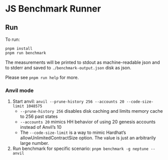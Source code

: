 # JS Benchmark Runner

## Run

To run:

```shell
pnpm install
pnpm run benchmark
```

The measurements will be printed to stdout as machine-readable json and to stderr and saved to `./benchmark-output.json` disk as json.

Please see `pnpm run help` for more.

### Anvil mode

1. Start anvil: `anvil --prune-history 256 --accounts 20 --code-size-limit 1048575`
   - `--prune-history 256` disables disk caching and limits memory cache to 256 past states
   - `--accounts 20` mimics HH behavior of using 20 genesis accounts instead of Anvil’s 10
   - The `--code-size-limit` is a way to mimic Hardhat’s allowUnlimitedContractSize option. The value is just an arbitrarily large number.
2. Run benchmark for specific scenario: `pnpm benchmark -g neptune --anvil`
